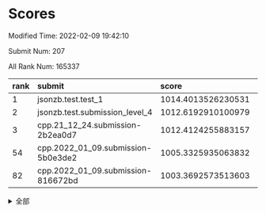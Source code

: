 # Scores

Modified Time: 2022-02-09 19:42:10

Submit Num: 207

All Rank Num: 165337

| rank |               submit               |       score        |       sigma        | pk_num |
| :--- | :--------------------------------- | :----------------- | :----------------- | :----- |
| 1    | jsonzb.test.test_1                 | 1014.4013526230531 | 0.8427567770799871 | 3198   |
| 2    | jsonzb.test.submission_level_4     | 1012.6192910100979 | 0.7893660336254221 | 3198   |
| 3    | cpp.21_12_24.submission-2b2ea0d7   | 1012.4124255883157 | 0.7997124426250628 | 3195   |
| 54   | cpp.2022_01_09.submission-5b0e3de2 | 1005.3325935063832 | 0.7333149955815403 | 3197   |
| 82   | cpp.2022_01_09.submission-816672bd | 1003.3692573513603 | 0.7207566131835182 | 3193   |


<details>
<summary>全部</summary>

| rank |                 submit                 |       score        |       sigma        | pk_num |
| :--- | :------------------------------------- | :----------------- | :----------------- | :----- |
| 1    | jsonzb.test.test_1                     | 1014.4013526230531 | 0.8427567770799871 | 3198   |
| 2    | jsonzb.test.submission_level_4         | 1012.6192910100979 | 0.7893660336254221 | 3198   |
| 3    | cpp.21_12_24.submission-2b2ea0d7       | 1012.4124255883157 | 0.7997124426250628 | 3195   |
| 4    | gobigger.level_3.submission_level_3_46 | 1011.5166068689201 | 0.7509575043184236 | 3196   |
| 5    | gobigger.level_3.submission_level_3_28 | 1011.4164246146789 | 0.7750416200653908 | 3192   |
| 6    | gobigger.level_3.submission_level_3_24 | 1011.183513950235  | 0.7732326273359805 | 3198   |
| 7    | gobigger.level_3.submission_level_3_2  | 1010.8722361771338 | 0.761430311906954  | 3192   |
| 8    | gobigger.level_3.submission_level_3_48 | 1010.8611451276876 | 0.8056519988679804 | 3201   |
| 9    | gobigger.level_3.submission_level_3_19 | 1010.7659088311003 | 0.7827566062109774 | 3190   |
| 10   | gobigger.level_3.submission_level_3_30 | 1010.7441573682182 | 0.7596472279870936 | 3196   |
| 11   | gobigger.level_3.submission_level_3_39 | 1010.7242182840174 | 0.7736984113722533 | 3196   |
| 12   | gobigger.level_3.submission_level_3_7  | 1010.7179885909694 | 0.7695349328276531 | 3198   |
| 13   | gobigger.level_3.submission_level_3_1  | 1010.7003928033122 | 0.7693367103137766 | 3202   |
| 14   | gobigger.level_3.submission_level_3_41 | 1010.6573630030451 | 0.7571372830627902 | 3188   |
| 15   | gobigger.level_3.submission_level_3_40 | 1010.6549936781705 | 0.7728821270315122 | 3189   |
| 16   | gobigger.level_3.submission_level_3_22 | 1010.6489341069708 | 0.7832048173669709 | 3199   |
| 17   | gobigger.level_3.submission_level_3_25 | 1010.6379074634848 | 0.7798295623982556 | 3190   |
| 18   | gobigger.level_3.submission_level_3_32 | 1010.5658921987651 | 0.7520080820631114 | 3195   |
| 19   | gobigger.level_3.submission_level_3_0  | 1010.5497977068093 | 0.7564013040004249 | 3198   |
| 20   | gobigger.level_3.submission_level_3_20 | 1010.4968220450126 | 0.7833982521122438 | 3196   |
| 21   | gobigger.level_3.submission_level_3_47 | 1010.4571930813587 | 0.7562879720676979 | 3191   |
| 22   | gobigger.level_3.submission_level_3_14 | 1010.4508901940391 | 0.7738591667724317 | 3194   |
| 23   | gobigger.level_3.submission_level_3_27 | 1010.3617740050665 | 0.7742572492625983 | 3194   |
| 24   | gobigger.level_3.submission_level_3_43 | 1010.3386531865336 | 0.7581113639397791 | 3194   |
| 25   | gobigger.level_3.submission_level_3_16 | 1010.309941599438  | 0.780324183364898  | 3191   |
| 26   | gobigger.level_3.submission_level_3_21 | 1010.2779189787509 | 0.774558986260732  | 3189   |
| 27   | gobigger.level_3.submission_level_3_34 | 1010.2499461780873 | 0.7454538113579455 | 3196   |
| 28   | gobigger.level_3.submission_level_3_15 | 1010.1806102458077 | 0.7585117662046534 | 3196   |
| 29   | gobigger.level_3.submission_level_3_31 | 1010.1450403911836 | 0.7656102831370785 | 3195   |
| 30   | gobigger.level_3.submission_level_3_8  | 1010.1195401875718 | 0.7629730926571682 | 3191   |
| 31   | gobigger.level_3.submission_level_3_36 | 1010.0776952696137 | 0.7724127430110728 | 3193   |
| 32   | gobigger.level_3.submission_level_3_26 | 1010.0399449162393 | 0.7652865938966527 | 3193   |
| 33   | gobigger.level_3.submission_level_3_18 | 1010.0135977490685 | 0.7800350634983547 | 3194   |
| 34   | gobigger.level_3.submission_level_3_29 | 1009.9654162918721 | 0.7862876548332154 | 3192   |
| 35   | gobigger.level_3.submission_level_3_11 | 1009.885426351248  | 0.7633163009928321 | 3193   |
| 36   | gobigger.level_3.submission_level_3_44 | 1009.8647865090919 | 0.7861785123736941 | 3196   |
| 37   | gobigger.level_3.submission_level_3_12 | 1009.7934222619764 | 0.7634202693193258 | 3194   |
| 38   | gobigger.level_3.submission_level_3_42 | 1009.7787707587087 | 0.7675989067601625 | 3196   |
| 39   | gobigger.level_3.submission_level_3_5  | 1009.7465351404527 | 0.7571316174811827 | 3191   |
| 40   | gobigger.level_3.submission_level_3_13 | 1009.6896143077205 | 0.7657945048268998 | 3194   |
| 41   | gobigger.level_3.submission_level_3_17 | 1009.6877291176535 | 0.7499183818485431 | 3198   |
| 42   | gobigger.level_3.submission_level_3_10 | 1009.6263758327187 | 0.7635690322450186 | 3198   |
| 43   | gobigger.level_3.submission_level_3_3  | 1009.5731105035015 | 0.7373425745143165 | 3196   |
| 44   | gobigger.level_3.submission_level_3_35 | 1009.5696270367454 | 0.7566788162479279 | 3194   |
| 45   | gobigger.level_3.submission_level_3_6  | 1009.5270675067618 | 0.7582539594873535 | 3195   |
| 46   | gobigger.level_3.submission_level_3_4  | 1009.5225437203446 | 0.7342041969232552 | 3199   |
| 47   | gobigger.level_3.submission_level_3_23 | 1009.4230018018501 | 0.74637557435877   | 3190   |
| 48   | gobigger.level_3.submission_level_3_45 | 1009.3245274799614 | 0.7268734488408046 | 3199   |
| 49   | gobigger.level_3.submission_level_3_38 | 1009.3009506553873 | 0.7352951560611074 | 3193   |
| 50   | gobigger.level_3.submission_level_3_9  | 1009.2594863645259 | 0.7443124496640107 | 3193   |
| 51   | gobigger.level_3.submission_level_3_33 | 1009.0096429906777 | 0.7538720724076535 | 3195   |
| 52   | gobigger.level_3.submission_level_3_37 | 1008.9476431900595 | 0.7564070775433334 | 3192   |
| 53   | gobigger.level_3.submission_level_3_49 | 1008.7178649989374 | 0.7461729163519673 | 3202   |
| 54   | cpp.2022_01_09.submission-5b0e3de2     | 1005.3325935063832 | 0.7333149955815403 | 3197   |
| 55   | gobigger.level_1.submission_level_1_26 | 1005.2358912598033 | 0.7198288935630355 | 3196   |
| 56   | gobigger.level_1.submission_level_1_13 | 1004.6984413344354 | 0.7055329305119294 | 3196   |
| 57   | gobigger.level_1.submission_level_1_31 | 1004.6611086005315 | 0.7109487880797055 | 3193   |
| 58   | gobigger.level_1.submission_level_1_49 | 1004.6004018226672 | 0.7247591303205921 | 3194   |
| 59   | gobigger.level_1.submission_level_1_38 | 1004.5872623970458 | 0.7171868057653452 | 3192   |
| 60   | gobigger.level_1.submission_level_1_7  | 1004.5051454838849 | 0.7178617474777486 | 3191   |
| 61   | gobigger.level_1.submission_level_1_19 | 1004.5002933800845 | 0.7121858188245295 | 3196   |
| 62   | gobigger.level_1.submission_level_1_41 | 1004.3920993162828 | 0.7178277407356081 | 3193   |
| 63   | gobigger.level_1.submission_level_1_36 | 1004.3441322968227 | 0.7303496942029583 | 3197   |
| 64   | gobigger.level_1.submission_level_1_17 | 1004.3361724090272 | 0.7190176114546445 | 3199   |
| 65   | gobigger.level_1.submission_level_1_46 | 1004.2271324097022 | 0.7203793220691574 | 3194   |
| 66   | gobigger.level_1.submission_level_1_23 | 1004.1297796839203 | 0.7373600968706788 | 3195   |
| 67   | gobigger.level_1.submission_level_1_1  | 1004.0192985723036 | 0.7147348785221989 | 3194   |
| 68   | gobigger.level_1.submission_level_1_14 | 1003.956154473923  | 0.7278033461237927 | 3192   |
| 69   | gobigger.level_1.submission_level_1_10 | 1003.937489499457  | 0.7224463496423819 | 3200   |
| 70   | gobigger.level_1.submission_level_1_2  | 1003.7909283097815 | 0.7025677225435014 | 3198   |
| 71   | gobigger.level_1.submission_level_1_18 | 1003.776385721438  | 0.7162903875738169 | 3194   |
| 72   | gobigger.level_1.submission_level_1_27 | 1003.7719543466025 | 0.7240361274642442 | 3192   |
| 73   | gobigger.level_1.submission_level_1_48 | 1003.759354543226  | 0.7107929952099026 | 3196   |
| 74   | gobigger.level_1.submission_level_1_34 | 1003.736011171816  | 0.7195262794535632 | 3196   |
| 75   | gobigger.level_1.submission_level_1_33 | 1003.6718652798436 | 0.7198442385357371 | 3190   |
| 76   | gobigger.level_1.submission_level_1_3  | 1003.5909050302    | 0.7068941831890604 | 3203   |
| 77   | gobigger.level_1.submission_level_1_8  | 1003.4843384810474 | 0.7115075397856099 | 3194   |
| 78   | gobigger.level_1.submission_level_1_12 | 1003.4551391477045 | 0.7343794443587609 | 3195   |
| 79   | gobigger.level_1.submission_level_1_40 | 1003.4176794074283 | 0.7154960714983208 | 3194   |
| 80   | gobigger.level_1.submission_level_1_4  | 1003.4171467142421 | 0.7212536514711791 | 3191   |
| 81   | gobigger.level_1.submission_level_1_21 | 1003.4005336592387 | 0.7208216661282808 | 3196   |
| 82   | cpp.2022_01_09.submission-816672bd     | 1003.3692573513603 | 0.7207566131835182 | 3193   |
| 83   | gobigger.level_1.submission_level_1_29 | 1003.3535434505206 | 0.7196601329169697 | 3193   |
| 84   | gobigger.level_1.submission_level_1_6  | 1003.3408642647265 | 0.717005590572624  | 3192   |
| 85   | gobigger.level_1.submission_level_1_16 | 1003.1495898673359 | 0.7134919111996443 | 3190   |
| 86   | gobigger.level_1.submission_level_1_39 | 1003.054701339118  | 0.7253533381865425 | 3198   |
| 87   | gobigger.level_1.submission_level_1_45 | 1003.001068571531  | 0.7161650199354673 | 3190   |
| 88   | gobigger.level_1.submission_level_1_43 | 1002.998179463438  | 0.7069188492977748 | 3196   |
| 89   | gobigger.level_1.submission_level_1_11 | 1002.99440214116   | 0.7199059076655989 | 3198   |
| 90   | gobigger.level_1.submission_level_1_30 | 1002.9321545088852 | 0.7195271231445038 | 3195   |
| 91   | gobigger.level_1.submission_level_1_35 | 1002.851563030147  | 0.7218741814392415 | 3195   |
| 92   | gobigger.level_1.submission_level_1_15 | 1002.8304875600269 | 0.7183142748720801 | 3194   |
| 93   | gobigger.level_1.submission_level_1_32 | 1002.759048081765  | 0.7111052442658493 | 3197   |
| 94   | gobigger.level_1.submission_level_1_20 | 1002.7082066882256 | 0.7107309918346012 | 3193   |
| 95   | gobigger.level_1.submission_level_1_9  | 1002.5837118974017 | 0.7119635241962297 | 3194   |
| 96   | gobigger.level_1.submission_level_1_37 | 1002.5733691916864 | 0.705867230690831  | 3197   |
| 97   | gobigger.level_1.submission_level_1_28 | 1002.4873365791289 | 0.7225829519803951 | 3196   |
| 98   | gobigger.level_1.submission_level_1_24 | 1002.4829506233256 | 0.7238976312208178 | 3198   |
| 99   | gobigger.level_1.submission_level_1_44 | 1002.4805330157134 | 0.7121966745239914 | 3198   |
| 100  | gobigger.level_1.submission_level_1_0  | 1002.4388446995141 | 0.7206882349604099 | 3196   |
| 101  | gobigger.level_1.submission_level_1_47 | 1002.2763447781703 | 0.7149336812102918 | 3194   |
| 102  | gobigger.level_1.submission_level_1_25 | 1002.2326282917927 | 0.7135049730901128 | 3194   |
| 103  | gobigger.level_1.submission_level_1_42 | 1002.1999964813486 | 0.723019165568551  | 3196   |
| 104  | gobigger.level_1.submission_level_1_5  | 1001.7987462444659 | 0.7178258704751668 | 3195   |
| 105  | gobigger.level_1.submission_level_1_22 | 1001.755160075676  | 0.7094567200839734 | 3198   |
| 106  | gobigger.random.submission_random_27   | 997.6156253570333  | 0.7139796456439331 | 3193   |
| 107  | gobigger.random.submission_random_41   | 997.0815321009559  | 0.7132118547166443 | 3198   |
| 108  | gobigger.random.submission_random_42   | 996.7637245037541  | 0.6987993171759389 | 3192   |
| 109  | gobigger.random.submission_random_31   | 996.6861037663163  | 0.712482380413907  | 3193   |
| 110  | gobigger.random.submission_random_48   | 996.6573159503943  | 0.6979469668849974 | 3194   |
| 111  | gobigger.random.submission_random_8    | 996.606605960757   | 0.7062518108899923 | 3195   |
| 112  | gobigger.random.submission_random_12   | 996.4180522693729  | 0.7208837382003968 | 3195   |
| 113  | gobigger.random.submission_random_16   | 996.2454836708448  | 0.7016106370637565 | 3197   |
| 114  | gobigger.random.submission_random_24   | 996.2371193753069  | 0.7097249337205939 | 3193   |
| 115  | gobigger.random.submission_random_37   | 996.2118461241607  | 0.7162795380497546 | 3201   |
| 116  | gobigger.random.submission_random_34   | 996.2027940084     | 0.7063997405152951 | 3196   |
| 117  | gobigger.random.submission_random_26   | 996.1234388369669  | 0.700756599807634  | 3200   |
| 118  | gobigger.random.submission_random_46   | 996.0856701253192  | 0.7168169486106496 | 3193   |
| 119  | gobigger.random.submission_random_49   | 996.0764696334302  | 0.710695505072169  | 3190   |
| 120  | gobigger.random.submission_random_13   | 996.0209760906748  | 0.718824525442227  | 3195   |
| 121  | gobigger.random.submission_random_29   | 996.0040147093216  | 0.7261746393793546 | 3194   |
| 122  | gobigger.random.submission_random_30   | 995.9890904682192  | 0.7086513960726851 | 3197   |
| 123  | gobigger.random.submission_random_11   | 995.9558280809573  | 0.7141219757254226 | 3190   |
| 124  | gobigger.random.submission_random_5    | 995.951170178624   | 0.7140934421270856 | 3194   |
| 125  | gobigger.random.submission_random_35   | 995.9277405633421  | 0.7187207607623459 | 3198   |
| 126  | gobigger.random.submission_random_3    | 995.9105492000782  | 0.7035755351328148 | 3191   |
| 127  | gobigger.random.submission_random_40   | 995.8988313066393  | 0.722887803888403  | 3200   |
| 128  | gobigger.random.submission_random_14   | 995.7963789197844  | 0.7118879349745281 | 3191   |
| 129  | gobigger.random.submission_random_0    | 995.7929059658704  | 0.7107055240301747 | 3200   |
| 130  | gobigger.random.submission_random_22   | 995.7685491984903  | 0.697866245497888  | 3198   |
| 131  | gobigger.random.submission_random_36   | 995.7323439237307  | 0.7099118479061157 | 3196   |
| 132  | gobigger.random.submission_random_1    | 995.6505656453546  | 0.7002712722469093 | 3195   |
| 133  | gobigger.random.submission_random_10   | 995.569176941404   | 0.7231676408276053 | 3198   |
| 134  | gobigger.random.submission_random_15   | 995.5688493859845  | 0.7056507369305088 | 3197   |
| 135  | gobigger.random.submission_random_33   | 995.5638495467657  | 0.6961908938244202 | 3195   |
| 136  | gobigger.random.submission_random_17   | 995.5440088407627  | 0.713444032334879  | 3194   |
| 137  | gobigger.random.submission_random_19   | 995.5174346710365  | 0.7255920329609752 | 3201   |
| 138  | gobigger.random.submission_random_4    | 995.4687153958583  | 0.7308090501747743 | 3194   |
| 139  | gobigger.random.submission_random_2    | 995.3728879554318  | 0.7114005760443651 | 3190   |
| 140  | gobigger.random.submission_random_47   | 995.3567483843786  | 0.7099137585689731 | 3194   |
| 141  | gobigger.random.submission_random_7    | 995.3539349229338  | 0.7056972779821027 | 3190   |
| 142  | gobigger.random.submission_random_6    | 995.2604900357611  | 0.7356612135548752 | 3193   |
| 143  | gobigger.random.submission_random_28   | 995.2384965465363  | 0.7216488311153771 | 3192   |
| 144  | gobigger.random.submission_random_32   | 995.1636045495075  | 0.7111729016680367 | 3192   |
| 145  | gobigger.random.submission_random_45   | 995.130636668461   | 0.7123652876447188 | 3192   |
| 146  | gobigger.random.submission_random_44   | 995.1034600549851  | 0.716732631599162  | 3196   |
| 147  | gobigger.random.submission_random_25   | 995.0738400992753  | 0.7192695593527705 | 3197   |
| 148  | gobigger.random.submission_random_43   | 995.0711081528725  | 0.7126464904862632 | 3196   |
| 149  | gobigger.random.submission_random_21   | 995.0710512452905  | 0.7132007075659764 | 3194   |
| 150  | gobigger.random.submission_random_18   | 995.005894633148   | 0.7225950114273014 | 3193   |
| 151  | gobigger.random.submission_random_38   | 994.9982625560998  | 0.7057188362370059 | 3193   |
| 152  | gobigger.random.submission_random_39   | 994.9856801348511  | 0.7044893554770152 | 3193   |
| 153  | gobigger.random.submission_random_20   | 994.9159955287529  | 0.7095394370896826 | 3193   |
| 154  | gobigger.random.submission_random_9    | 994.755403807226   | 0.7220344795150587 | 3193   |
| 155  | gobigger.random.submission_random_23   | 994.6907767655409  | 0.7361814742201529 | 3191   |
| 156  | gobigger.level_2.submission_level_2_15 | 993.9224146784205  | 0.7412645094026126 | 3198   |
| 157  | gobigger.level_2.submission_level_2_37 | 993.8402921067612  | 0.7303149256511067 | 3192   |
| 158  | gobigger.level_2.submission_level_2_36 | 993.5636227241729  | 0.7208387700484408 | 3197   |
| 159  | gobigger.level_2.submission_level_2_40 | 993.3264664753003  | 0.7311814108208171 | 3195   |
| 160  | gobigger.level_2.submission_level_2_25 | 993.178236603807   | 0.7488373897819973 | 3193   |
| 161  | gobigger.level_2.submission_level_2_0  | 993.1676499007998  | 0.7342191245915676 | 3199   |
| 162  | gobigger.level_2.submission_level_2_4  | 992.7730276822043  | 0.740834043579773  | 3197   |
| 163  | gobigger.level_2.submission_level_2_7  | 992.7410160279953  | 0.7457649755891838 | 3196   |
| 164  | gobigger.level_2.submission_level_2_19 | 992.7295524137128  | 0.7322883348429213 | 3200   |
| 165  | gobigger.level_2.submission_level_2_17 | 992.5513407159691  | 0.7382611392403262 | 3194   |
| 166  | gobigger.level_2.submission_level_2_24 | 992.5279300692831  | 0.741898733368466  | 3187   |
| 167  | gobigger.level_2.submission_level_2_12 | 992.4737491560657  | 0.7350159771510568 | 3199   |
| 168  | gobigger.level_2.submission_level_2_30 | 992.473184549925   | 0.7386709153225235 | 3199   |
| 169  | gobigger.level_2.submission_level_2_22 | 992.4137331015496  | 0.7234765574052179 | 3196   |
| 170  | gobigger.level_2.submission_level_2_45 | 992.3320569184422  | 0.7605414086114796 | 3197   |
| 171  | gobigger.level_2.submission_level_2_46 | 992.2759748199006  | 0.7473923251819081 | 3195   |
| 172  | gobigger.level_2.submission_level_2_23 | 992.2588351243961  | 0.7314183769843605 | 3197   |
| 173  | gobigger.level_2.submission_level_2_42 | 992.0800761008018  | 0.7289188153268945 | 3194   |
| 174  | gobigger.level_2.submission_level_2_41 | 992.0102308974066  | 0.7460334980464112 | 3197   |
| 175  | gobigger.level_2.submission_level_2_31 | 992.0022277036278  | 0.7514407807059323 | 3198   |
| 176  | gobigger.level_2.submission_level_2_5  | 991.9555592280062  | 0.7608926582201846 | 3194   |
| 177  | gobigger.level_2.submission_level_2_34 | 991.9481284765407  | 0.7479914778013725 | 3192   |
| 178  | gobigger.level_2.submission_level_2_20 | 991.860871422942   | 0.7495174447137841 | 3192   |
| 179  | gobigger.level_2.submission_level_2_2  | 991.8314511336467  | 0.7554678197653152 | 3192   |
| 180  | gobigger.level_2.submission_level_2_48 | 991.8186465926107  | 0.7640535669926292 | 3196   |
| 181  | gobigger.level_2.submission_level_2_13 | 991.7344355964194  | 0.7534965138586699 | 3198   |
| 182  | gobigger.level_2.submission_level_2_9  | 991.7313879911852  | 0.7558501247961577 | 3195   |
| 183  | gobigger.level_2.submission_level_2_6  | 991.6822678829596  | 0.7579939777981433 | 3196   |
| 184  | gobigger.level_2.submission_level_2_26 | 991.611355607985   | 0.7444936262640713 | 3192   |
| 185  | gobigger.level_2.submission_level_2_27 | 991.6098775529216  | 0.762716937466263  | 3194   |
| 186  | gobigger.level_2.submission_level_2_11 | 991.5912535564163  | 0.7580759363613827 | 3196   |
| 187  | gobigger.level_2.submission_level_2_1  | 991.5420908034605  | 0.7520748900327172 | 3198   |
| 188  | gobigger.level_2.submission_level_2_10 | 991.5386736504242  | 0.7523257722042143 | 3192   |
| 189  | gobigger.level_2.submission_level_2_14 | 991.5179648928706  | 0.749385131368222  | 3194   |
| 190  | gobigger.level_2.submission_level_2_47 | 991.5081879560315  | 0.7485600899807312 | 3194   |
| 191  | gobigger.level_2.submission_level_2_44 | 991.4756118703152  | 0.7627787880985496 | 3195   |
| 192  | gobigger.level_2.submission_level_2_38 | 991.2274120663014  | 0.743886020153252  | 3196   |
| 193  | gobigger.level_2.submission_level_2_33 | 991.1958629463134  | 0.7595402099322328 | 3200   |
| 194  | gobigger.level_2.submission_level_2_28 | 991.1581644979709  | 0.735361427917376  | 3200   |
| 195  | gobigger.level_2.submission_level_2_3  | 990.9944041946161  | 0.7530066388433663 | 3194   |
| 196  | gobigger.level_2.submission_level_2_18 | 990.969254519571   | 0.7425240602360346 | 3195   |
| 197  | gobigger.level_2.submission_level_2_39 | 990.9483985902883  | 0.7469474533509465 | 3198   |
| 198  | gobigger.level_2.submission_level_2_29 | 990.8956616433151  | 0.7597034712620245 | 3196   |
| 199  | gobigger.level_2.submission_level_2_43 | 990.7693797751411  | 0.7744980448927198 | 3194   |
| 200  | gobigger.level_2.submission_level_2_32 | 990.6758209201269  | 0.7536370804954305 | 3193   |
| 201  | gobigger.level_2.submission_level_2_8  | 990.668929579114   | 0.7673427160055292 | 3189   |
| 202  | gobigger.level_2.submission_level_2_21 | 990.6356688129197  | 0.7615941136218867 | 3198   |
| 203  | gobigger.level_2.submission_level_2_35 | 990.5920990197129  | 0.7822231096480854 | 3199   |
| 204  | gobigger.level_2.submission_level_2_16 | 990.4610962670562  | 0.7800842914538835 | 3196   |
| 205  | gobigger.level_2.submission_level_2_49 | 990.4041243950438  | 0.7495205383449455 | 3197   |
| 206  | gobigger.none.submission_none_1        | 979.3050774989075  | 1.225748180057918  | 3196   |
| 207  | gobigger.none.submission_none_0        | 978.3532949973167  | 1.2055041742738688 | 3194   |

</details>